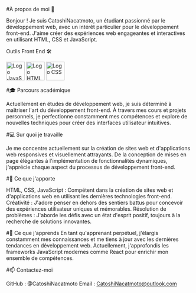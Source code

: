 #À propos de moi 👋

Bonjour ! Je suis CatoshiNacatmoto, un étudiant passionné par le développement web, avec un intérêt particulier pour le développement front-end. J'aime créer des expériences web engageantes et interactives en utilisant HTML, CSS et JavaScript.

Outils Front End 🛠️

<span>
<img src="https://upload.wikimedia.org/wikipedia/commons/9/99/Unofficial_JavaScript_logo_2.svg" alt="Logo JavaScript" width="50">
<img src="https://www.vectorlogo.zone/logos/w3_html5/w3_html5-icon.svg" alt="Logo HTML" width="50">
<img src="https://www.vectorlogo.zone/logos/w3_css/w3_css-icon.svg" alt="Logo CSS" width="50">
</span>


#🎓 Parcours académique

Actuellement en études de développement web, je suis déterminé à maîtriser l'art du développement front-end. À travers mes cours et projets personnels, je perfectionne constamment mes compétences et explore de nouvelles techniques pour créer des interfaces utilisateur intuitives.


#💻 Sur quoi je travaille

Je me concentre actuellement sur la création de sites web et d'applications web responsives et visuellement attrayants. De la conception de mises en page élégantes à l'implémentation de fonctionnalités dynamiques, j'apprécie chaque aspect du processus de développement front-end.


#🌟 Ce que j'apporte

HTML, CSS, JavaScript : Compétent dans la création de sites web et d'applications web en utilisant les dernières technologies front-end.
Créativité : J'adore penser en dehors des sentiers battus pour concevoir des expériences utilisateur uniques et mémorables.
Résolution de problèmes : J'aborde les défis avec un état d'esprit positif, toujours à la recherche de solutions innovantes.

#🌱 Ce que j'apprends
En tant qu'apprenant perpétuel, j'élargis constamment mes connaissances et me tiens à jour avec les dernières tendances en développement web. Actuellement, j'approfondis les frameworks JavaScript modernes comme React pour enrichir mon ensemble de compétences.

#📫 Contactez-moi

GitHub : @CatoshiNacatmoto
Email : CatoshiNacatmoto@outlook.com
